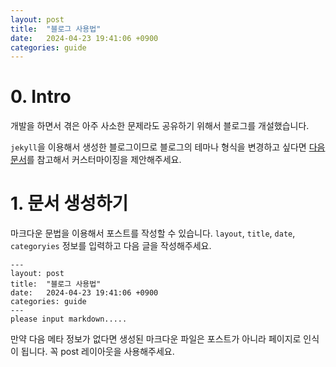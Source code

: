 ```yaml
---
layout: post
title:  "블로그 사용법"
date:   2024-04-23 19:41:06 +0900
categories: guide 
---
```


# 0. Intro

개발을 하면서 겪은 아주 사소한 문제라도 공유하기 위해서 블로그를 개설했습니다.

`jekyll`을 이용해서 생성한 블로그이므로 블로그의 테마나 형식을 변경하고 싶다면 [다음 문서](https://jekyllrb.com/)를 참고해서 커스터마이징을 제안해주세요.

# 1. 문서 생성하기

마크다운 문법을 이용해서 포스트를 작성할 수 있습니다.
`layout`, `title`, `date`, `categoryies` 정보를 입력하고 다음 글을 작성해주세요.
```
---
layout: post
title:  "블로그 사용법"
date:   2024-04-23 19:41:06 +0900
categories: guide 
---
please input markdown.....
```

만약 다음 메타 정보가 없다면 생성된 마크다운 파일은 포스트가 아니라 페이지로 인식이 됩니다. 꼭 post 레이아웃을 사용해주세요.